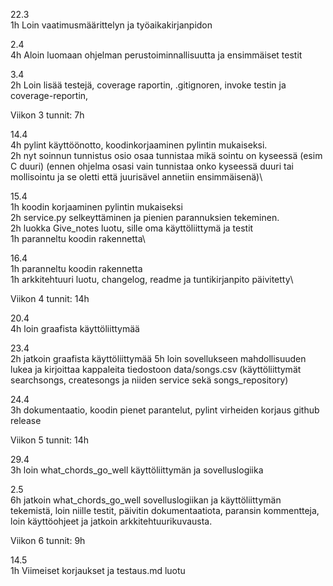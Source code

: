 22.3 \
1h Loin vaatimusmäärittelyn ja työaikakirjanpidon

2.4\
4h Aloin luomaan ohjelman perustoiminnallisuutta ja ensimmäiset testit

3.4\
2h Loin lisää testejä, coverage raportin, .gitignoren, invoke testin ja coverage-reportin, 

Viikon 3 tunnit: 7h

14.4\
4h pylint käyttöönotto, koodinkorjaaminen pylintin mukaiseksi.\
2h nyt soinnun tunnistus osio osaa tunnistaa mikä sointu on kyseessä (esim C duuri) (ennen ohjelma osasi vain tunnistaa onko kyseessä duuri tai mollisointu ja se oletti että juurisävel annetiin ensimmäisenä)\

15.4\
1h koodin korjaaminen pylintin mukaiseksi\
2h service.py selkeyttäminen ja pienien parannuksien tekeminen.\
2h luokka Give_notes luotu, sille oma käyttöliittymä ja testit\
1h paranneltu koodin rakennetta\

16.4\
1h paranneltu koodin rakennetta\
1h arkkitehtuuri luotu, changelog, readme ja tuntikirjanpito päivitetty\


Viikon 4 tunnit: 14h


20.4\
4h loin graafista käyttöliittymää

23.4\
2h jatkoin graafista käyttöliittymää
5h loin sovellukseen mahdollisuuden lukea ja kirjoittaa kappaleita tiedostoon data/songs.csv (käyttöliittymät searchsongs, createsongs ja niiden service sekä songs_repository)

24.4\
3h dokumentaatio, koodin pienet parantelut, pylint virheiden korjaus github release



Viikon 5 tunnit: 14h

29.4\
3h loin what_chords_go_well käyttöliittymän ja sovelluslogiika

2.5\
6h jatkoin what_chords_go_well sovelluslogiikan ja käyttöliittymän tekemistä, loin niille testit, päivitin dokumentaatiota, paransin kommentteja, loin käyttöohjeet ja jatkoin arkkitehtuurikuvausta.


Viikon 6 tunnit: 9h




14.5\
1h Viimeiset korjaukset ja testaus.md luotu
